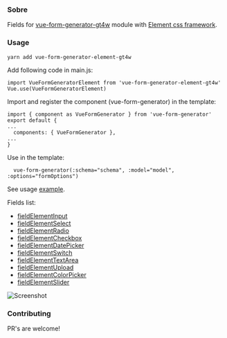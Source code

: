 ### Sobre
Fields for [vue-form-generator-gt4w](https://github.com/gt4w-consultoria/vue-form-generator-gt4w) module with [Element css framework](http://element.eleme.io). 

### Usage

```$xslt
yarn add vue-form-generator-element-gt4w
```

Add following code in main.js:
```$xslt
import VueFormGeneratorElement from 'vue-form-generator-element-gt4w'
Vue.use(VueFormGeneratorElement)
```

Import and register the component (vue-form-generator) in the template:
```$xslt
import { component as VueFormGenerator } from 'vue-form-generator'
export default {
...
  components: { VueFormGenerator },
...
}
```

Use in the template:
```$xslt
  vue-form-generator(:schema="schema", :model="model", :options="formOptions")
```

See usage [example](https://github.com/egorzot/vue-form-generator-element-example).

Fields list:

* [fieldElementInput](https://github.com/egorzot/vue-form-generator-element/blob/master/src/fields/fieldElementInput.vue)
* [fieldElementSelect](https://github.com/egorzot/vue-form-generator-element/blob/master/src/fields/fieldElementSelect.vue)
* [fieldElementRadio](https://github.com/egorzot/vue-form-generator-element/blob/master/src/fields/fieldElementRadio.vue)
* [fieldElementCheckbox](https://github.com/egorzot/vue-form-generator-element/blob/master/src/fields/fieldElementCheckbox.vue)
* [fieldElementDatePicker](https://github.com/egorzot/vue-form-generator-element/blob/master/src/fields/fieldElementDatePicker.vue)
* [fieldElementSwitch](https://github.com/egorzot/vue-form-generator-element/blob/master/src/fields/fieldElementSwitch.vue)
* [fieldElementTextArea](https://github.com/egorzot/vue-form-generator-element/blob/master/src/fields/fieldElementTextArea.vue)
* [fieldElementUpload](https://github.com/egorzot/vue-form-generator-element/blob/master/src/fields/fieldElementUpload.vue)
* [fieldElementColorPicker](https://github.com/egorzot/vue-form-generator-element/blob/master/src/fields/fieldElementColorPicker.vue)
* [fieldElementSlider](https://github.com/egorzot/vue-form-generator-element/blob/master/src/fields/fieldElementSlider.vue)

![Screenshot](https://egor.work/blog/pictures/screen.png)

### Contributing
PR's are welcome!
